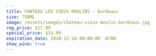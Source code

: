 ```yaml
---
title: CHATEAU LES VIEUX MOULINS - bordeaux
size: 750ML
image: /assets/images/chateau-vieux-moulin-bordeaux.jpg
reg_price: $17.99
special_price: $14.99
expiration_date: 2018-12-18 00:00:00 -0700
show_wine: true
---
```


